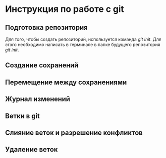 # Инструкция по работе с git

## Подготовка репозитория

Для того, чтобы создать репозиторий, используется команда *git init*. Для этого необходимо написать в терминале в папке будущего репозитория *git init*.

## Создание сохранений

## Перемещение между сохранениями 

## Журнал изменений

## Ветки в git

## Слияние веток и разрешение конфликтов

## Удаление веток